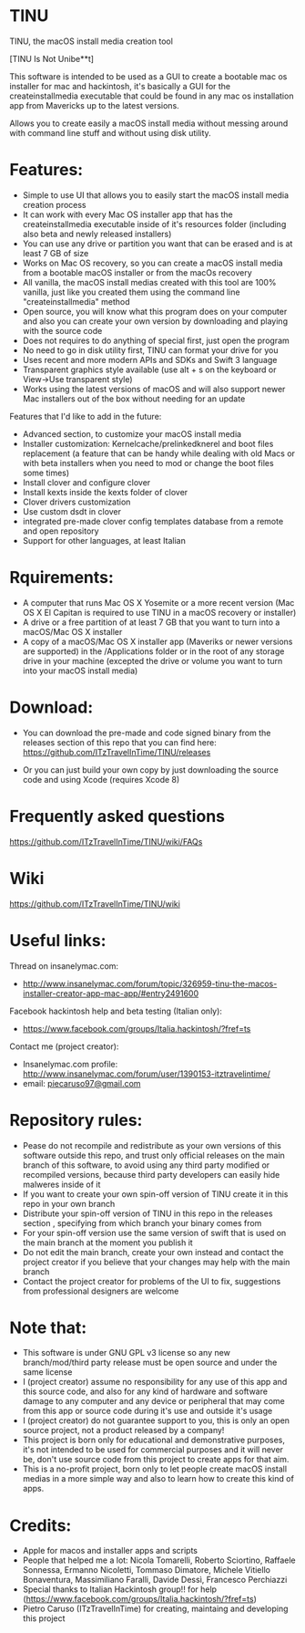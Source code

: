 # TINU
TINU, the macOS install media creation tool

[TINU Is Not Unibe**t]

This software is intended to be used as a GUI to create a bootable mac os installer for mac and hackintosh, it's basically a GUI for the createinstallmedia executable that could be found in any mac os installation app from Mavericks up to the latest versions.

Allows you to create easily a macOS install media without messing around with command line stuff and without using disk utility. 

# Features:
  - Simple to use UI that allows you to easily start the macOS install media creation process
  - It can work with every Mac OS installer app that has the createinstallmedia executable inside of it's resources folder (including also beta and newly released installers)
  - You can use any drive or partition you want that can be erased and is at least 7 GB of size
  - Works on Mac OS recovery, so you can create a macOS install media from a bootable macOS installer or from the macOs recovery
  - All vanilla, the macOS install medias created with this tool are 100% vanilla, just like you created them using the command line "createinstallmedia" method
  - Open source, you will know what this program does on your computer and also you can create your own version by downloading and playing with the source code
  - Does not requires to do anything of special first, just open the program
  - No need to go in disk utility first, TINU can format your drive for you
  - Uses recent and more modern APIs and SDKs and Swift 3 language
  - Transparent graphics style available (use alt + s on the keyboard or View->Use transparent style)
  - Works using the latest versions of macOS and will also support newer Mac installers out of the box without needing for an update
 
 Features that I'd like to add in the future:
   - Advanced section, to customize your macOS install media
  - Installer customization: Kernelcache/prelinkedknerel and boot files replacement (a feature that can be handy while dealing with old Macs or with beta installers when you need to mod or change the boot files some times)
  - Install clover and configure clover
  - Install kexts inside the kexts folder of clover
  - Clover drivers customization
  - Use custom dsdt in clover
  - integrated pre-made clover config templates database from a remote and open repository
  - Support for other languages, at least Italian
 
# Rquirements:
 - A computer that runs Mac OS X Yosemite or a more recent version (Mac OS X El Capitan is required to use TINU in a macOS recovery or installer)
 - A drive or a free partition of at least 7 GB that you want to turn into a macOS/Mac OS X installer
 - A copy of a macOS/Mac OS X installer app (Maveriks or newer versions are supported) in the /Applications folder or in the root of any storage drive in your machine (excepted the drive or volume you want to turn into your macOS install media)
 
# Download:
  - You can download the pre-made and code signed binary from the releases section of this repo that you can find here: https://github.com/ITzTravelInTime/TINU/releases
  
  - Or you can just build your own copy by just downloading the source code and using Xcode (requires Xcode 8)
# Frequently asked questions

https://github.com/ITzTravelInTime/TINU/wiki/FAQs
  
# Wiki

https://github.com/ITzTravelInTime/TINU/wiki
 
# Useful links:

 Thread on insanelymac.com:
  - http://www.insanelymac.com/forum/topic/326959-tinu-the-macos-installer-creator-app-mac-app/#entry2491600
  
 Facebook hackintosh help and beta testing (Italian only):
  - https://www.facebook.com/groups/Italia.hackintosh/?fref=ts
  
Contact me (project creator):
  - Insanelymac.com profile: http://www.insanelymac.com/forum/user/1390153-itztravelintime/
  - email: piecaruso97@gmail.com
  
# Repository rules:
 - Pease do not recompile and redistribute as your own versions of this software outside this repo, and trust only official releases on the main branch of this software, to avoid using any third party modified or recompiled versions, because third party developers can easily hide malweres inside of it
 - If you want to create your own spin-off version of TINU create it in this repo in your own branch
 - Distribute your spin-off version of TINU in this repo in the releases section , specifying from which branch your binary comes from
 - For your spin-off version use the same version of swift that is used on the main branch at the moment you publish it
 - Do not edit the main branch, create your own instead and contact the project creator if you believe that your changes may help with the main branch
 - Contact the project creator for problems of the UI to fix, suggestions from professional designers are welcome
  
# Note that:
 - This software is under GNU GPL v3 license so any new branch/mod/third party release must be open source and under the same license
 - I (project creator) assume no responsibility for any use of this app and this source code, and also for any kind of hardware and software damage to any computer and any device or peripheral that may come from this app or source code during it's use and outside it's usage
 - I (project creator) do not guarantee support to you, this is only an open source project, not a product released by a company!
 - This project is born only for educational and demonstrative purposes, it's not intended to be used for commercial purposes and it will never be, don't use source code from this project to create apps for that aim.
 - This is a no-profit project, born only to let people create macOS install medias in a more simple way and also to learn how to create this kind of apps.
 
 # Credits:
  - Apple for macos and installer apps and scripts
  - People that helped me a lot:
   Nicola Tomarelli, Roberto Sciortino, Raffaele Sonnessa, Ermanno Nicoletti, Tommaso Dimatore, Michele Vitiello Bonaventura, Massimiliano Faralli, Davide Dessì, Francesco Perchiazzi
  - Special thanks to Italian Hackintosh group!! for help (https://www.facebook.com/groups/Italia.hackintosh/?fref=ts)
  - Pietro Caruso (ITzTravelInTime) for creating, maintaing and developing this project
